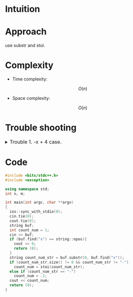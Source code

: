 # Intuition
<!-- Describe your first thoughts on how to solve this problem. -->

# Approach
<!-- Describe your approach to solving the problem. -->
use substr and stoi.

# Complexity
- Time complexity:
<!-- Add your time complexity here, e.g. $$O(n)$$ -->
$$ O(n) $$

- Space complexity:
<!-- Add your space complexity here, e.g. $$O(n)$$ -->
$$ O(n) $$

# Trouble shooting

<details>
<summary> <font size="3"> Trouble 1. -x + 4 case. </font> </summary>
<div markdown="1">

 -x + 4 should return -1 not -

</div>
</details>

# Code
```cpp []
#include <bits/stdc++.h>
#include <exception>

using namespace std;
int n, m;

int	main(int argc, char **argv)
{
  ios::sync_with_stdio(0);
  cin.tie(0);
  cout.tie(0);
  string buf;
  int count_num = 1;
  cin >> buf;
  if (buf.find("x") == string::npos){
    cout << 0;
    return (0);
  }
  string count_num_str = buf.substr(0, buf.find("x"));
  if (count_num_str.size() != 0 && count_num_str != "-")
    count_num = stoi(count_num_str);
  else if (count_num_str == "-")
    count_num = -1;
  cout << count_num;
  return (0);
}


```

